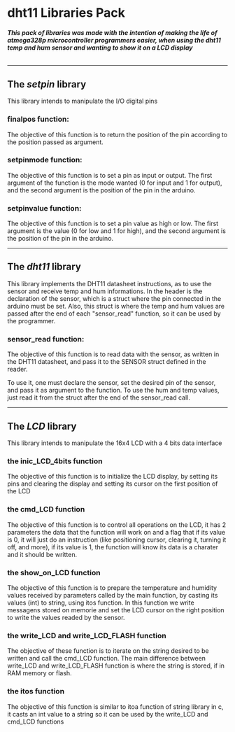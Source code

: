# dht11 Libraries Pack

###### **This pack of libraries was made with the intention of making the life of atmega328p microcontroller programmers easier, when using the dht11 temp and hum sensor and wanting to show it on a LCD display**

-----------------

## The _setpin_ library
This library intends to manipulate the I/O digital pins

### finalpos function:

The objective of this function is to return the position of the pin according to the position passed as argument.

### setpinmode function:

The objective of this function is to set a pin as input or output. The first argument of the function is the mode wanted (0 for input and 1 for output), and the second argument is the position of the pin in the arduino.

### setpinvalue function:

The objective of this function is to set a pin value as high or low. The first argument is the value (0 for low and 1 for high), and the second argument is the position of the pin in the arduino.

-----------------

## The _dht11_ library
This library implements the DHT11 datasheet instructions, as to use the sensor and receive temp and hum informations. In the header is the declaration of the sensor, which is a struct where the pin connected in the arduino must be set. Also, this struct is where the temp and hum values are passed after the end of each "sensor_read" function, so it can be used by the programmer.

### sensor_read function:

The objective of this function is to read data with the sensor, as written in the DHT11 datasheet, and pass it to the SENSOR struct defined in the reader. 

To use it, one must declare the sensor, set the desired pin of the sensor, and pass it as argument to the function. To use the hum and temp values, just read it from the struct after the end of the sensor_read call.

-----------------

## The _LCD_ library
This library intends to manipulate the 16x4 LCD with a 4 bits data interface

### the inic_LCD_4bits function

The objective of this function is to initialize the LCD display, by setting its pins and clearing the display and setting its cursor on the first position of the LCD

### the cmd_LCD function

The objective of this function is to control all operations on the LCD, it has 2 parameters the data that the function will work on and a flag that if its value is 0, it will just do an instruction (like positioning cursor, clearing it, turning it off, and more), if its value is 1, the function will know its data is a charater and it should be written.

### the show_on_LCD function

The objective of this function is to prepare the temperature and humidity values received by parameters called by the main function, by casting its values (int) to string, using itos function. In this function we write messagens stored on memorie and set the LCD cursor on the right position to write the values readed by the sensor.

### the write_LCD and write_LCD_FLASH function

The objective of these function is to iterate on the string desired to be written and call the cmd_LCD function. The main difference between write_LCD and write_LCD_FLASH function is where the string is stored, if in RAM memory or flash.

### the itos function

The objective of this function is similar to itoa function of string library in c, it casts an int value to a string so it can be used by the write_LCD and cmd_LCD functions
